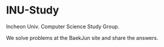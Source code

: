 # INU-Study
Incheon Univ. Computer Science Study Group.

We solve problems at the BaekJun site and share the answers.
